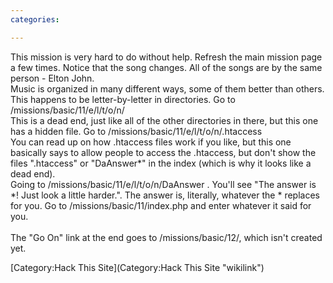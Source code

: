 ```yaml
---
categories:

---
```

This mission is very hard to do without help. Refresh the main mission
page a few times. Notice that the song changes. All of the songs are by
the same person - Elton John.\
Music is organized in many different ways, some of them better than
others. This happens to be letter-by-letter in directories. Go to
/missions/basic/11/e/l/t/o/n/\
This is a dead end, just like all of the other directories in there, but
this one has a hidden file. Go to
/missions/basic/11/e/l/t/o/n/.htaccess\
You can read up on how .htaccess files work if you like, but this one
basically says to allow people to access the .htaccess, but don't show
the files ".htaccess" or "DaAnswer\*" in the index (which is why it
looks like a dead end).\
Going to /missions/basic/11/e/l/t/o/n/DaAnswer . You'll see "The answer
is \*! Just look a little harder.". The answer is, literally, whatever
the \* replaces for you. Go to /missions/basic/11/index.php and enter
whatever it said for you.\
\
The "Go On" link at the end goes to /missions/basic/12/, which isn't
created yet.

[Category:Hack This Site](Category:Hack This Site "wikilink")
